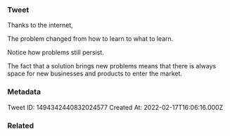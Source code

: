 ### Tweet
Thanks to the internet,

The problem changed from how to learn to what to learn.

Notice how problems still persist.

The fact that a solution brings new problems means that there is always space for new businesses and products to enter the market.

### Metadata
Tweet ID: 1494342440832024577
Created At: 2022-02-17T16:06:16.000Z

### Related

